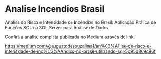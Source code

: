 # Analise Incendios Brasil
Análise do Risco e Intensidade de Incêndios no Brasil: Aplicação Prática de Funções SQL no SQL Server para Análise de Dados

Confira a análise completa publicada no Medium através do link: 

https://medium.com/@augustodesouzalima1/an%C3%A1lise-de-risco-e-intensidade-de-inc%C3%AAndios-no-brasil-utilizando-sql-5d95d809c96f
